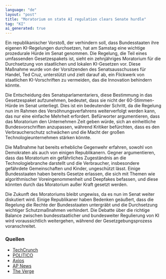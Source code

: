 ```yaml
---
language: "de"
layout: "post"
title: "Moratorium on state AI regulation clears Senate hurdle"
tag: "KI"
ai_generated: true
---
```


Ein republikanischer Vorstoß, der verhindern soll, dass Bundesstaaten ihre eigenen KI-Regelungen durchsetzen, hat am Samstag eine wichtige prozedurale Hürde im Senat genommen. Die Regelung, die Teil eines umfassenden Gesetzespakets ist, sieht ein zehnjähriges Moratorium für die Durchsetzung von staatlichen und lokalen KI-Gesetzen vor. Diese Maßnahme wurde von der Vorsitzenden des Senatsausschusses für Handel, Ted Cruz, unterstützt und zielt darauf ab, ein Flickwerk von staatlichen KI-Vorschriften zu vermeiden, das die Innovation behindern könnte.

<!--more-->

Die Entscheidung des Senatsparlamentariers, diese Bestimmung in das Gesetzespaket aufzunehmen, bedeutet, dass sie nicht der 60-Stimmen-Hürde im Senat unterliegt. Dies ist ein bedeutender Schritt, da die Regelung nun im Rahmen des Versöhnungsverfahrens weiterverfolgt werden kann, das nur eine einfache Mehrheit erfordert. Befürworter argumentieren, dass das Moratorium den Unternehmen Zeit geben würde, sich an einheitliche Bundesvorschriften anzupassen, während Kritiker befürchten, dass es den Verbraucherschutz schwächen und die Macht der großen Technologieunternehmen stärken könnte.

Die Maßnahme hat bereits erhebliche Gegenwehr erfahren, sowohl von Demokraten als auch von einigen Republikanern. Gegner argumentieren, dass das Moratorium ein gefährliches Zugeständnis an die Technologiebranche darstellt und die Verbraucher, insbesondere gefährdete Gemeinschaften und Kinder, ungeschützt lässt. Einige Bundesstaaten haben bereits Gesetze erlassen, die sich mit Themen wie algorithmischer Voreingenommenheit und Deepfakes befassen, und diese könnten durch das Moratorium außer Kraft gesetzt werden.

Die Zukunft des Moratoriums bleibt ungewiss, da es nun im Senat weiter diskutiert wird. Einige Republikaner haben Bedenken geäußert, dass die Regelung die Rechte der Bundesstaaten untergräbt und die Durchsetzung wichtiger Schutzmaßnahmen verhindert. Die Debatte über die richtige Balance zwischen bundesstaatlicher und bundesweiter Regulierung von KI wird voraussichtlich weitergehen, während der Gesetzgebungsprozess voranschreitet.

### Quellen
- [TechCrunch](https://techcrunch.com/2025/06/22/moratorium-on-state-ai-regulation-clears-senate-hurdle/)
- [POLITICO](https://www.politico.com/news/2025/06/22/senate-parliamentarian-greenlights-state-ai-law-freeze-in-gop-megabill-00416499)
- [Axios](https://www.axios.com/pro/tech-policy/2025/06/22/senate-parliamentarian-greenlights-ai-moratorium)
- [AP News](https://apnews.com/article/ai-regulation-state-moratorium-congress-78d24dea621f5c1f8bc947e86667b65d)
- [The Verge](https://www.theverge.com/politics/681727/ro-khanna-ai-state-law-moratorium-reconciliation)
